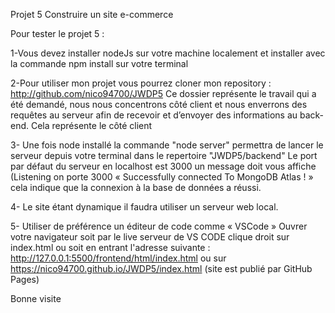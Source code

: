 Projet 5 Construire un site e-commerce

Pour tester le projet 5 :

1-Vous devez installer nodeJs sur votre machine localement et installer avec la commande npm install sur votre terminal

2-Pour utiliser mon projet vous pourrez cloner mon repository : http://github.com/nico94700/JWDP5 Ce dossier représente le travail qui a été demandé, nous nous concentrons côté client et nous enverrons des requêtes au serveur afin de recevoir et d’envoyer des informations au back-end. Cela représente le côté client

3- Une fois node installé la commande "node server" permettra de lancer le serveur depuis votre terminal dans le repertoire "JWDP5/backend" Le port par défaut du serveur en localhost est 3000 un message doit vous affiche (Listening on porte 3000 « Successfully connected To MongoDB Atlas ! » cela indique que la connexion à la base de données a réussi.

4- Le site étant dynamique il faudra utiliser un serveur web local.

5- Utiliser de préférence un éditeur de code comme « VSCode » Ouvrer votre navigateur soit par le live serveur de VS CODE clique droit sur index.html ou soit en entrant l'adresse suivante : http://127.0.0.1:5500/frontend/html/index.html ou sur https://nico94700.github.io/JWDP5/index.html (site est publié par GitHub Pages)

Bonne visite
